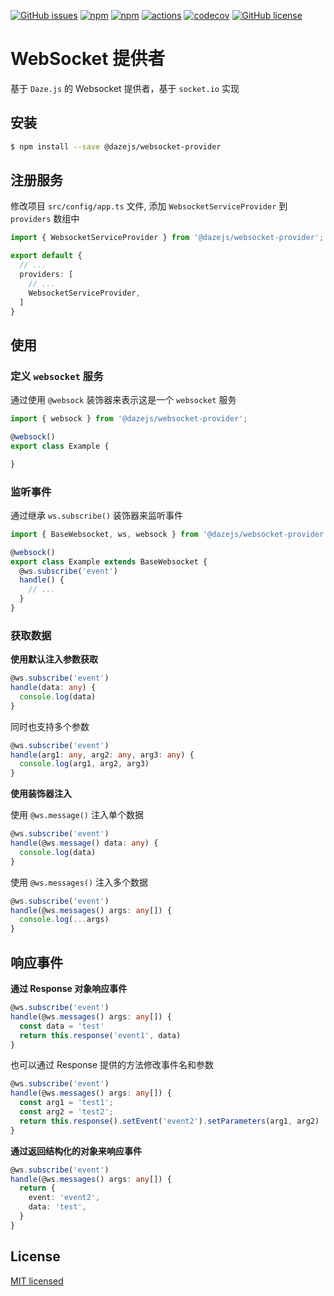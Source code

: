 [![GitHub issues](https://img.shields.io/github/issues/dazejs/websocket-provider.svg)](https://github.com/dazejs/websocket-provider/issues)
[![npm](https://img.shields.io/npm/v/@dazejs/websocket-provider.svg)](https://www.npmjs.com/package/@dazejs/websocket-provider)
[![npm](https://img.shields.io/npm/dm/@dazejs/websocket-provider.svg)](https://www.npmjs.com/package/@dazejs/websocket-provider)
[![actions](https://github.com/dazejs/websocket-provider/workflows/Node%20CI/badge.svg)](https://github.com/dazejs/websocket-provider/actions)
[![codecov](https://codecov.io/gh/dazejs/websocket-provider/branch/master/graph/badge.svg)](https://codecov.io/gh/dazejs/websocket-provider)
[![GitHub license](https://img.shields.io/github/license/dazejs/websocket-provider.svg)](https://github.com/dazejs/websocket-provider/blob/master/LICENSE)

# WebSocket 提供者

基于 `Daze.js` 的 Websocket 提供者，基于 `socket.io` 实现

## 安装

```bash
$ npm install --save @dazejs/websocket-provider
```

## 注册服务

修改项目 `src/config/app.ts` 文件, 添加 `WebsocketServiceProvider` 到 `providers` 数组中

```ts
import { WebsocketServiceProvider } from '@dazejs/websocket-provider';

export default {
  // ...
  providers: [
    // ...
    WebsocketServiceProvider,
  ]
}
```

## 使用

### 定义 `websocket` 服务

通过使用 `@websock` 装饰器来表示这是一个 `websocket` 服务

```ts
import { websock } from '@dazejs/websocket-provider';

@websock()
export class Example {

}
```

### 监听事件 

通过继承 `ws.subscribe()` 装饰器来监听事件

```ts
import { BaseWebsocket, ws, websock } from '@dazejs/websocket-provider';

@websock()
export class Example extends BaseWebsocket {
  @ws.subscribe('event')
  handle() {
    // ...
  }
}
```

### 获取数据

**使用默认注入参数获取**

```ts
@ws.subscribe('event')
handle(data: any) {
  console.log(data)
}
```

同时也支持多个参数

```ts
@ws.subscribe('event')
handle(arg1: any, arg2: any, arg3: any) {
  console.log(arg1, arg2, arg3)
}
```

**使用装饰器注入**

使用 `@ws.message()` 注入单个数据

```ts
@ws.subscribe('event')
handle(@ws.message() data: any) {
  console.log(data)
}
```

使用 `@ws.messages()` 注入多个数据

```ts
@ws.subscribe('event')
handle(@ws.messages() args: any[]) {
  console.log(...args)
}
```

## 响应事件

**通过 Response 对象响应事件**

```ts
@ws.subscribe('event')
handle(@ws.messages() args: any[]) {
  const data = 'test'
  return this.response('event1', data)
}
```

也可以通过 Response 提供的方法修改事件名和参数

```ts
@ws.subscribe('event')
handle(@ws.messages() args: any[]) {
  const arg1 = 'test1';
  const arg2 = 'test2';
  return this.response().setEvent('event2').setParameters(arg1, arg2)
}
```
**通过返回结构化的对象来响应事件**

```ts
@ws.subscribe('event')
handle(@ws.messages() args: any[]) {
  return {
    event: 'event2',
    data: 'test',
  }
}
```


## License

[MIT licensed](https://github.com/dazejs/websocket-provider/blob/master/LICENSE)